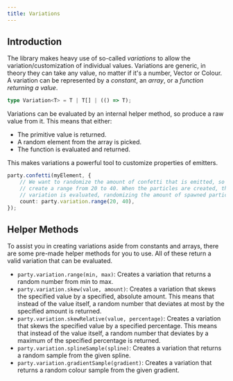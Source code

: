 ```yaml
---
title: Variations
---
```


## Introduction

The library makes heavy use of so-called _variations_ to allow the variation/customization of individual values. Variations are generic, in theory they can take any value, no matter if it's a number, Vector or Colour. A variation can be represented by a _constant_, an _array_, or a _function returning a value_.

```ts
type Variation<T> = T | T[] | (() => T);
```

Variations can be evaluated by an internal helper method, so produce a raw value from it. This means that either:

-   The primitive value is returned.
-   A random element from the array is picked.
-   The function is evaluated and returned.

This makes variations a powerful tool to customize properties of emitters.

```ts {5}
party.confetti(myElement, {
    // We want to randomize the amount of confetti that is emitted, so we
    // create a range from 20 to 40. When the particles are created, this
    // variation is evaluated, randomizing the amount of spawned particles.
    count: party.variation.range(20, 40),
});
```

## Helper Methods

To assist you in creating variations aside from constants and arrays, there are some pre-made helper methods for you to use. All of these return a valid variation that can be evaluated.

-   `party.variation.range(min, max)`: Creates a variation that returns a random number from min to max.
-   `party.variation.skew(value, amount)`: Creates a variation that skews the specified value by a specified, absolute amount. This means that instead of the value itself, a random number that deviates at most by the specified amount is returned.
-   `party.variation.skewRelative(value, percentage)`: Creates a variation that skews the specified value by a specified percentage. This means that instead of the value itself, a random number that deviates by a maximum of the specified percentage is returned.
-   `party.variation.splineSample(spline)`: Creates a variation that returns a random sample from the given spline.
-   `party.variation.gradientSample(gradient)`: Creates a variation that returns a random colour sample from the given gradient.
